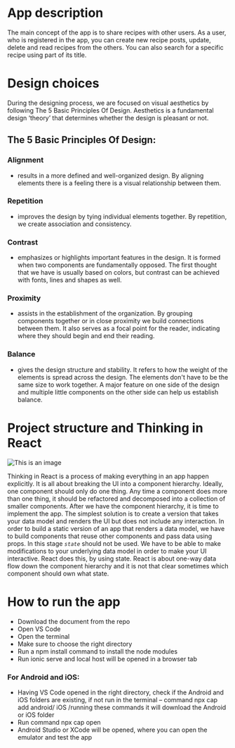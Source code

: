 # App description

The main concept of the app is to share recipes with other users. As a user, who is registered in the app, you can create new recipe posts, update, delete and read recipes from the others. You can also search for a specific recipe using part of its title.

# Design choices

During the designing process, we are focused on visual aesthetics by following The 5 Basic Principles Of Design. Aesthetics is a fundamental design ‘theory’ that determines whether the design is pleasant or not.

## The 5 Basic Principles Of Design:
### Alignment
- results in a more defined and well-organized design. By aligning elements there is a feeling there is a visual relationship between them.

### Repetition
- improves the design by tying individual elements together. By repetition, we create association and consistency.

### Contrast 
- emphasizes or highlights important features in the design. It is formed when two components are fundamentally opposed. The first thought that we have is usually based on colors, but contrast can be achieved with fonts, lines and shapes as well.

### Proximity 
- assists in the establishment of the organization. By grouping components together or in close proximity we build connections between them. It also serves as a focal point for the reader, indicating where they should begin and end their reading.

### Balance 
- gives the design structure and stability. It refers to how the weight of the elements is spread across the design. The elements don't have to be the same size to work together. A major feature on one side of the design and multiple little components on the other side can help us establish balance.


# Project structure and Thinking in React

![This is an image](https://i.ibb.co/hDsMyNn/275541653-466689091865132-984808091937270758-n.png)
 
Thinking in React is a process of making everything in an app happen explicitly. It is all about breaking the UI into a component hierarchy. Ideally, one component should only do one thing. Any time a component does more than one thing, it should be refactored and decomposed into a collection of smaller components.
After we have the component hierarchy, it is time to implement the app. The simplest solution is to create a version that takes your data model and renders the UI but does not include any interaction. In order to build a static version of an app that renders a data model, we have to build components that reuse other components and pass data using props. In this stage *`state`* should not be used.
We have to be able to make modifications to your underlying data model in order to make your UI interactive. React does this, by using state. React is about one-way data flow down the component hierarchy and it is not that clear sometimes which component should own what state.

# How to run the app 
- Download the document from the repo
- Open VS Code
- Open the terminal
- Make sure to choose the right directory
- Run a npm install command to install the node modules
- Run ionic serve and local host will be opened in a browser tab

### For Android and iOS:
- Having VS Code opened in the right directory, check if the Android and iOS folders are existing, if not run in the terminal – command npx cap add android/ iOS /running these commands it will download the Android or iOS folder
- Run command npx cap open
- Android Studio or XCode will be opened, where you can open the emulator and test the app

